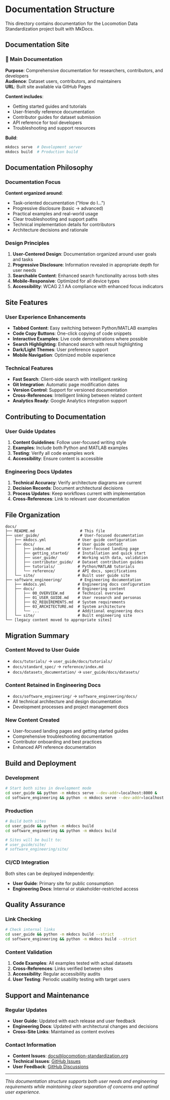 # Documentation Structure

This directory contains documentation for the Locomotion Data Standardization project built with MkDocs.

## Documentation Site

### 🎯 Main Documentation

**Purpose**: Comprehensive documentation for researchers, contributors, and developers  
**Audience**: Dataset users, contributors, and maintainers  
**URL**: Built site available via GitHub Pages

**Content includes**:
- Getting started guides and tutorials
- User-friendly reference documentation
- Contributor guides for dataset submission
- API reference for tool developers
- Troubleshooting and support resources

**Build**:
```bash
mkdocs serve  # Development server
mkdocs build  # Production build
```

## Documentation Philosophy

### Documentation Focus

**Content organized around**:
- Task-oriented documentation ("How do I...")
- Progressive disclosure (basic → advanced)
- Practical examples and real-world usage
- Clear troubleshooting and support paths
- Technical implementation details for contributors
- Architecture decisions and rationale

### Design Principles

1. **User-Centered Design**: Documentation organized around user goals and tasks
2. **Progressive Disclosure**: Information revealed in appropriate depth for user needs
3. **Searchable Content**: Enhanced search functionality across both sites
4. **Mobile-Responsive**: Optimized for all device types
5. **Accessibility**: WCAG 2.1 AA compliance with enhanced focus indicators

## Site Features

### User Experience Enhancements

- **Tabbed Content**: Easy switching between Python/MATLAB examples
- **Code Copy Buttons**: One-click copying of code snippets
- **Interactive Examples**: Live code demonstrations where possible
- **Search Highlighting**: Enhanced search with result highlighting
- **Dark/Light Themes**: User preference support
- **Mobile Navigation**: Optimized mobile experience

### Technical Features

- **Fast Search**: Client-side search with intelligent ranking
- **Git Integration**: Automatic page modification dates
- **Version Control**: Support for versioned documentation
- **Cross-References**: Intelligent linking between related content
- **Analytics Ready**: Google Analytics integration support

## Contributing to Documentation

### User Guide Updates

1. **Content Guidelines**: Follow user-focused writing style
2. **Examples**: Include both Python and MATLAB examples
3. **Testing**: Verify all code examples work
4. **Accessibility**: Ensure content is accessible

### Engineering Docs Updates

1. **Technical Accuracy**: Verify architecture diagrams are current
2. **Decision Records**: Document architectural decisions
3. **Process Updates**: Keep workflows current with implementation
4. **Cross-References**: Link to relevant user documentation

## File Organization

```
docs/
├── README.md                    # This file
├── user_guide/                  # User-focused documentation
│   ├── mkdocs.yml              # User guide configuration
│   ├── docs/                   # User guide content
│   │   ├── index.md            # User-focused landing page
│   │   ├── getting_started/    # Installation and quick start
│   │   ├── user_guide/         # Working with data, validation
│   │   ├── contributor_guide/  # Dataset contribution guides
│   │   ├── tutorials/          # Python/MATLAB tutorials
│   │   └── reference/          # API docs, specifications
│   └── site/                   # Built user guide site
├── software_engineering/        # Engineering documentation
│   ├── mkdocs.yml              # Engineering docs configuration
│   ├── docs/                   # Engineering content
│   │   ├── 00_OVERVIEW.md      # Technical overview
│   │   ├── 01_USER_GUIDE.md    # User research and personas
│   │   ├── 02_REQUIREMENTS.md  # System requirements
│   │   ├── 03_ARCHITECTURE.md  # System architecture
│   │   └── ...                 # Additional engineering docs
│   └── site/                   # Built engineering site
└── [legacy content moved to appropriate sites]
```

## Migration Summary

### Content Moved to User Guide

- `docs/tutorials/` → `user_guide/docs/tutorials/`
- `docs/standard_spec/` → `reference/index.md`
- `docs/datasets_documentation/` → `user_guide/docs/datasets/`

### Content Retained in Engineering Docs

- `docs/software_engineering/` → `software_engineering/docs/`
- All technical architecture and design documentation
- Development processes and project management docs

### New Content Created

- User-focused landing pages and getting started guides
- Comprehensive troubleshooting documentation
- Contributor onboarding and best practices
- Enhanced API reference documentation

## Build and Deployment

### Development

```bash
# Start both sites in development mode
cd user_guide && python -m mkdocs serve --dev-addr=localhost:8000 &
cd software_engineering && python -m mkdocs serve --dev-addr=localhost:8001 &
```

### Production

```bash
# Build both sites
cd user_guide && python -m mkdocs build
cd software_engineering && python -m mkdocs build

# Sites will be built to:
# user_guide/site/
# software_engineering/site/
```

### CI/CD Integration

Both sites can be deployed independently:

- **User Guide**: Primary site for public consumption
- **Engineering Docs**: Internal or stakeholder-restricted access

## Quality Assurance

### Link Checking

```bash
# Check internal links
cd user_guide && python -m mkdocs build --strict
cd software_engineering && python -m mkdocs build --strict
```

### Content Validation

1. **Code Examples**: All examples tested with actual datasets
2. **Cross-References**: Links verified between sites
3. **Accessibility**: Regular accessibility audits
4. **User Testing**: Periodic usability testing with target users

## Support and Maintenance

### Regular Updates

- **User Guide**: Updated with each release and user feedback
- **Engineering Docs**: Updated with architectural changes and decisions
- **Cross-Site Links**: Maintained as content evolves

### Contact Information

- **Content Issues**: [docs@locomotion-standardization.org](mailto:docs@locomotion-standardization.org)
- **Technical Issues**: [GitHub Issues](https://github.com/your-org/locomotion-data-standardization/issues)
- **User Feedback**: [GitHub Discussions](https://github.com/your-org/locomotion-data-standardization/discussions)

---

*This documentation structure supports both user needs and engineering requirements while maintaining clear separation of concerns and optimal user experience.*